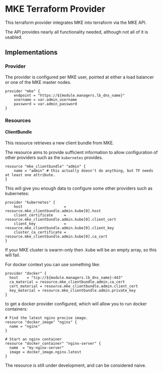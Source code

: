 # MKE Terraform Provider

This terraform provider integrates MKE into terraform via the MKE API.

The API provides nearly all functionality needed, although not all of it is
usabled.

## Implementations

### Provider

The provider is configured per MKE user, pointed at either a load balancer or
one of the MKE master nodes.

```
provider "mke" {
	endpoint = "https://${module.managers.lb_dns_name}"
	username = var.admin_username
	password = var.admin_password
}
```

### Resources

#### ClientBundle

This resource retrieves a new client bundle from MKE.

The resource aims to provide sufficient information to allow configuration
of other providers such as the `kubernetes` provides.

```
resource "mke_clientbundle" "admin" {
	name = "admin" # this actually doesn't do anything, but TF needs at least one attribute.
}
```

This will give you enough data to configure some other providers such as kubernetes:

```
provider "kubernetes" {
	host                   = resource.mke_clientbundle.admin.kube[0].host
	client_certificate     = resource.mke_clientbundle.admin.kube[0].client_cert
	client_key             = resource.mke_clientbundle.admin.kube[0].client_key
	cluster_ca_certificate = resource.mke_clientbundle.admin.kube[0].ca_cert
}
```
If your MKE cluster is swarm-only then .kube will be an empty array, so this will fail.

For docker context you can use something like:

```
provider "docker" {
  host    = "tcp://${module.managers.lb_dns_name}:443"
  ca_material = resource.mke_clientbundle.admin.ca_cert
  cert_material = resource.mke_clientbundle.admin.client_cert
  key_material = resource.mke_clientbundle.admin.private_key
}
```

to get a docker provider configured, which will allow you to run docker containers:

```
# Find the latest nginx precise image.
resource "docker_image" "nginx" {
  name = "nginx"
}

# Start an nginx container
resource "docker_container" "nginx-server" {
  name  = "my-nginx-server"
  image = docker_image.nginx.latest
}
```


The resource is still under development, and can be considered naive.